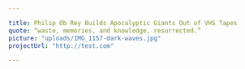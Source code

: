 ```yaml
---

title: Philip Ob Rey Builds Apocalyptic Giants Out of VHS Tapes
quote: “waste, memories, and knowledge, resurrected.”
picture: "uploads/IMG_1157-dark-waves.jpg"
projectUrl: "http://test.com"

---
```

